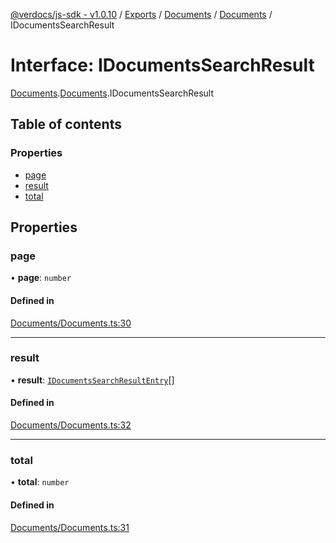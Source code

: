 [@verdocs/js-sdk - v1.0.10](../README.md) / [Exports](../modules.md) / [Documents](../modules/Documents.md) / [Documents](../modules/Documents.Documents-1.md) / IDocumentsSearchResult

# Interface: IDocumentsSearchResult

[Documents](../modules/Documents.md).[Documents](../modules/Documents.Documents-1.md).IDocumentsSearchResult

## Table of contents

### Properties

- [page](Documents.Documents-1.IDocumentsSearchResult.md#page)
- [result](Documents.Documents-1.IDocumentsSearchResult.md#result)
- [total](Documents.Documents-1.IDocumentsSearchResult.md#total)

## Properties

### page

• **page**: `number`

#### Defined in

[Documents/Documents.ts:30](https://github.com/Verdocs/js-sdk/blob/main/src/Documents/Documents.ts#L30)

___

### result

• **result**: [`IDocumentsSearchResultEntry`](Documents.Documents-1.IDocumentsSearchResultEntry.md)[]

#### Defined in

[Documents/Documents.ts:32](https://github.com/Verdocs/js-sdk/blob/main/src/Documents/Documents.ts#L32)

___

### total

• **total**: `number`

#### Defined in

[Documents/Documents.ts:31](https://github.com/Verdocs/js-sdk/blob/main/src/Documents/Documents.ts#L31)
